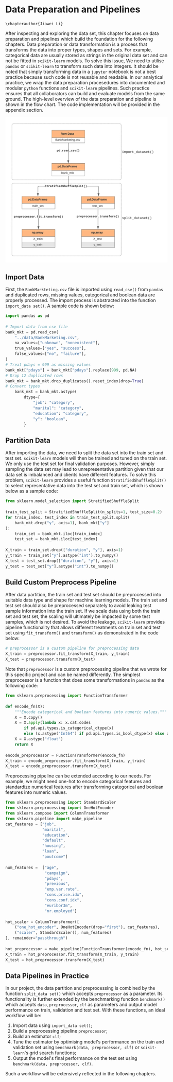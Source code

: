# Data Preparation and Pipelines
 ```{=latex}
\chapterauthor{Jiawei Li}
```

After inspecting and exploring the data set, this chapter focuses on data preparation and pipelines which build the foundation for the following chapters. Data preparation or data transformation is a process that transforms the data into proper types, shapes and sets. For example, categorical data are usually stored as strings in the original data set and can not be fitted in `scikit-learn` models. To solve this issue, We need to utilise `pandas` or `scikit-learn` to transform such data into integers. It should be noted that simply transforming data in a `jupyter` notebook is not a best practice because such code is not reusable and readable. In our analytical practice, we wrap the data preparation procesedures into documented and modular `python` functions and `scikit-learn` pipelines. Such practice ensures that all collaborators can build and evaluate models from the same ground. The high-level overview of the data preparation and pipeline is shown in the flow chart. The code implementation will be provided in the appendix section.

![Data life cycle](../figures/3_1_Data_Lifecycle.png)

## Import Data

First, the `BankMarkteting.csv` file is imported using `read_csv()` from `pandas` and duplicated rows, missing values, categorical and boolean data are properly processed. The import process is abstracted into the function `import_data set()`. A sample code is shown below:

```python
import pandas as pd

# Import data from csv file
bank_mkt = pd.read_csv(
    "../data/BankMarketing.csv",
    na_values=["unknown", "nonexistent"],
    true_values=["yes", "success"],
    false_values=["no", "failure"],
)
# Treat pdays = 999 as missing values
bank_mkt["pdays"] = bank_mkt["pdays"].replace(999, pd.NA)
# Drop 12 duplicated rows
bank_mkt = bank_mkt.drop_duplicates().reset_index(drop=True)
# Convert types
    bank_mkt = bank_mkt.astype(
        dtype={
            "job": "category",
            "marital": "category",
            "education": "category",
            "y": "boolean",
        }
```

## Partition Data

After importing the data, we need to split the data set into the train set and test set. `scikit-learn` models will then be trained and tuned on the train set. We only use the test set for final validation purposes. However, simply sampling the data set may lead to unrepresentative partition given that our data set is imbalanced and clients have different features. To solve this problem, `scikit-learn` provides a useful function `StratifiedShuffleSplit()` to select representative data into the test set and train set, which is shown below as a sample code:

```python
from sklearn.model_selection import StratifiedShuffleSplit

train_test_split = StratifiedShuffleSplit(n_splits=1, test_size=0.2)
for train_index, test_index in train_test_split.split(
    bank_mkt.drop("y", axis=1), bank_mkt["y"]
):
    train_set = bank_mkt.iloc[train_index]
    test_set = bank_mkt.iloc[test_index]

X_train = train_set.drop(["duration", "y"], axis=1)
y_train = train_set["y"].astype("int").to_numpy()
X_test = test_set.drop(["duration", "y"], axis=1)
y_test = test_set["y"].astype("int").to_numpy()
```

## Build Custom Preprocess Pipeline

After data partition, the train set and test set should be preprocessed into suitable data type and shape for machine learning models. The train set and test set should also be preprocessed separately to avoid leaking test sample information into the train set. If we scale data using both the train set and test set, the scaling will ultimately be impacted by some test samples, which is not desired. To avoid the leakage, `scikit-learn` provides pipeline functionality that allows different treatments on train set and test set using `fit_transform()` and `transform()` as demonstrated in the code below:

```python
# preprocessor is a custom pipeline for preprocessing data
X_train = preprocessor.fit_transform(X_train, y_train)
X_test = preprocessor.transform(X_test)
```

Note that `preprocessor` is a custom preprocessing pipeline that we wrote for this specific project and can be named differently. The simplest preprocessor is a function that does some transformations in `pandas` as the following code:

```python
from sklearn.preprocessing import FunctionTransformer

def encode_fn(X):
    """Encode categorical and boolean features into numeric values."""
    X = X.copy()
    X = X.apply(lambda x: x.cat.codes 
        if pd.api.types.is_categorical_dtype(x)
        else (x.astype("Int64") if pd.api.types.is_bool_dtype(x) else x))
    X = X.astype("float")
    return X

encode_preprocessor = FunctionTransformer(encode_fn)
X_train = encode_preprocessor.fit_transform(X_train, y_train)
X_test = encode_preprocessor.transform(X_test)
```

Preprocessing pipeline can be extended according to our needs. For example, we might need one-hot to encode categorical features and standardize numerical features after transforming categorical and boolean features into numeric values.

```python
from sklearn.preprocessing import StandardScaler
from sklearn.preprocessing import OneHotEncoder
from sklearn.compose import ColumnTransformer
from sklearn.pipeline import make_pipeline
cat_features = ["job",
                "marital",
                "education",
                "default",
                "housing",
                "loan",
                "poutcome"]

num_features =  ["age",
                 "campaign",
                 "pdays",
                 "previous",
                 "emp.var.rate",
                 "cons.price.idx",
                 "cons.conf.idx",
                 "euribor3m",
                 "nr.employed"]

hot_scaler = ColumnTransformer([
    ("one_hot_encoder", OneHotEncoder(drop="first"), cat_features),
    ("scaler", StandardScaler(), num_features)
], remainder="passthrough")

hot_preprocessor = make_pipeline(FunctionTransformer(encode_fn), hot_scaler)
X_train = hot_preprocessor.fit_transform(X_train, y_train)
X_test = hot_preprocessor.transform(X_test)
```

## Data Pipelines in Practice

In our project, the data partition and preprocessing is combined by the function `split_data set()` which accepts `preprocessor` as a parameter. Its functionality is further extended by the benchmarking function `benchmark()` which accepts `data`, `preprocessor`, `clf` as parameters and output model performance on train, validation and test set. With these functions, an ideal workflow will be:

1. Import data using `import_data set()`;
2. Build a preprocessing pipeline `preprocessor`;
3. Build an estimator `clf`;
4. Tune the estimator by optimising model's performance on the train and validation set using `benchmark(data, preprocessor, clf)` or `scikit-learn`'s grid search functions;
5. Output the model's final performance on the test set using `benchmark(data, preprocessor, clf)`.

Such a workflow will be extensively reflected in the following chapters.
